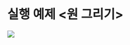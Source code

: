 # 실행 예제 <원 그리기>

<img src="https://file.notion.so/f/f/330690da-2da5-4b3a-b810-241e70325c82/b46f784e-8c23-4be5-8e56-404b3dbb6781/3-2c.gif?table=block&id=1849a5ab-333c-80a6-84b6-ce6171219c8c&spaceId=330690da-2da5-4b3a-b810-241e70325c82&expirationTimestamp=1737655200000&signature=seAebBhIma0StCFH9Q_5AsaFMoeGRodM0ohlHDTPGSM&downloadName=3-2c.gif">
